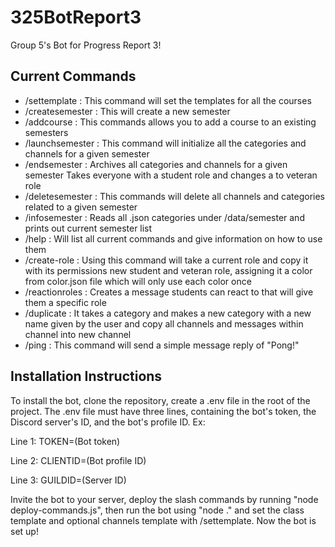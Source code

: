 ﻿# 325BotReport3
Group 5's Bot for Progress Report 3!

## Current Commands

- /settemplate : This command will set the templates for all the courses 
- /createsemester : This will create a new semester 
- /addcourse : This commands allows you to add a course to an existing semesters 
- /launchsemester : This command will initialize all the categories and channels for a given semester 
- /endsemester : Archives all categories and channels for a given semester Takes everyone with a student role and changes a to veteran role
- /deletesemester : This commands will delete all channels and categories related to a given semester
- /infosemester : Reads all .json categories under /data/semester and prints out current semester list
- /help : Will list all current commands and give information on how to use them
- /create-role : Using this command will take a current role and copy it with its permissions new student and veteran role, assigning it a color from color.json file which will only use each color once 
- /reactionroles : Creates a message students can react to that will give them a specific role
- /duplicate : It takes a category and makes a new category with a new name given by the user and copy all channels and messages within channel into new channel 
- /ping : This command will send a simple message reply of "Pong!"

## Installation Instructions

To install the bot, clone the repository, create a .env file in the root of
the project. The .env file must have three lines, containing the bot's token,
the Discord server's ID, and the bot's profile ID. Ex:

Line 1: TOKEN=(Bot token)

Line 2: CLIENTID=(Bot profile ID)

Line 3: GUILDID=(Server ID)

Invite the bot to your server, deploy the slash commands by running "node deploy-commands.js", then run the bot using "node ." and set the class template and optional channels template with /settemplate.
Now the bot is set up!
